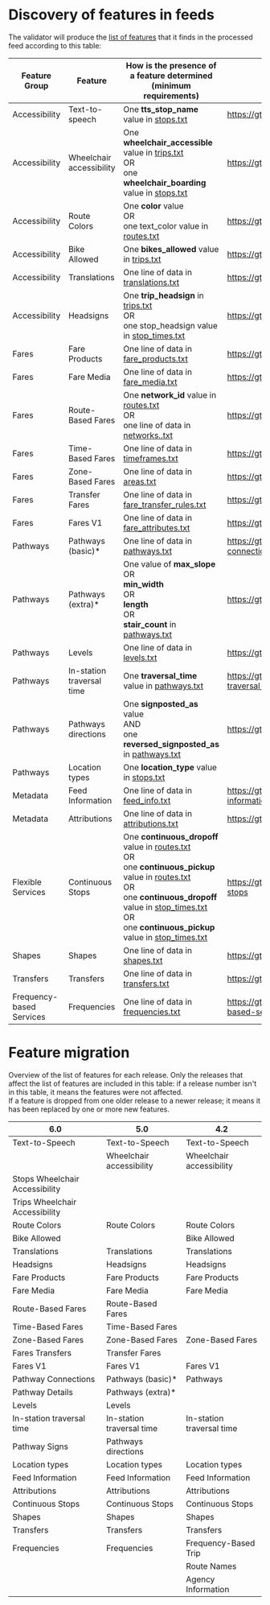 # Discovery of features in feeds

The validator will produce the [list of features](https://gtfs.org/getting_started/features/overview/) that it finds in the processed feed according to this table:

| Feature Group              | Feature                   | How is the presence of a feature determined (minimum requirements)  |   Documentation Link                                                                                                                                                                                                                                                                                                                                                                            |
|--------------------------|---------------------------|---------------------------------------------------------------------------------------------------------------------------------------------------------------------------------------------------------------------------------------------------------------------------------------------------------------------------------------------------------------------------------------------------------------------------------------------------|---|
| Accessibility             | Text-to-speech            | One **tts_stop_name** value in [stops.txt](https://gtfs.org/schedule/reference/#stopstxt)  |   https://gtfs.org/getting_started/features/accessibility/#text-to-speech                                                                                                                                                                                                                                                                                                                                                    |
| Accessibility             | Wheelchair accessibility   | One **wheelchair_accessible** value in [trips.txt](https://gtfs.org/schedule/reference/#tripstxt) <br>OR<br>one **wheelchair_boarding** value in [stops.txt](https://gtfs.org/schedule/reference/#stopstxt) |   https://gtfs.org/getting_started/features/accessibility/                                                                                                                                                                                                                                   |
| Accessibility             | Route Colors              | One **color** value <br>OR<br>one text_color value in [routes.txt](https://gtfs.org/schedule/reference/#routestxt)    |    https://gtfs.org/getting_started/features/base_add-ons/#route-colors                                                                                                                                                                                                                                                                                                                         |
| Accessibility             | Bike Allowed              | One **bikes_allowed** value in [trips.txt](https://gtfs.org/schedule/reference/#tripstxt)  |  https://gtfs.org/getting_started/features/base_add-ons/#bike-allowed                                                                                                                                                                                                                                                                                                                                                     |
| Accessibility             | Translations              | One line of data in [translations.txt](https://gtfs.org/schedule/reference/#translationstxt)  |  https://gtfs.org/getting_started/features/base_add-ons/#translations                                                                                                                                                                                                                                                                                                                                                  |
| Accessibility             | Headsigns                 | One **trip_headsign** in [trips.txt](https://gtfs.org/schedule/reference/#tripstxt)<br>OR<br>one stop_headsign value in [stop_times.txt](https://gtfs.org/schedule/reference/#stop_timestxt)  | https://gtfs.org/getting_started/features/base_add-ons/#headsigns                                                                                                                                                                                                                                                   |
| Fares                    | Fare Products             | One line of data in [fare_products.txt](https://gtfs.org/schedule/reference/#fare_productstxt)  | https://gtfs.org/getting_started/features/fares/#fare-products                                                                                                                                                                                                                                                                                                                                                  |
| Fares                    | Fare Media                | One line of data in [fare_media.txt](https://gtfs.org/schedule/reference/#fare_mediatxt) |  https://gtfs.org/getting_started/features/fares/#fare-media                                                                                                                                                                                                                                                                                                                                                       |
| Fares                    | Route-Based Fares         | One **network_id** value in [routes.txt](https://gtfs.org/schedule/reference/#routestxt)<br/>OR<br/>one line of data in [networks..txt](https://gtfs.org/schedule/reference/#networkstxt)   |    https://gtfs.org/getting_started/features/fares/#route-based-fares                                                                                                                                                                                                                                                  |
| Fares                    | Time-Based Fares          | One line of data in [timeframes.txt](https://gtfs.org/schedule/reference/#timeframestxt)   | https://gtfs.org/getting_started/features/fares/#time-based-fares                                                                                                                                                                                                                                                                                                                                                       |
| Fares                    | Zone-Based Fares          | One line of data in [areas.txt](https://gtfs.org/schedule/reference/#areastxt)   |     https://gtfs.org/getting_started/features/fares/#zone-based-fares                                                                                                                                                                                                                                                                                                                                                            |
| Fares                    | Transfer Fares            | One line of data in [fare_transfer_rules.txt](https://gtfs.org/schedule/reference/#fare_transfer_rulestxt)    |    https://gtfs.org/getting_started/features/fares/#fares-transfers                                                                                                                                                                                                                                                                                                                                |
| Fares                    | Fares V1                  | One line of data in [fare_attributes.txt](https://gtfs.org/schedule/reference/#fare_attributestxt)   |   https://gtfs.org/getting_started/features/fares/#fares-v1                                                                                                                                                                                                                                                                                                                                           |
| Pathways                 | Pathways (basic)*         | One line of data in [pathways.txt](https://gtfs.org/schedule/reference/#pathwaystxt)     |  https://gtfs.org/getting_started/features/pathways/#pathway-connections                                                                                                                                                                                                                                                                                                                                                       |
| Pathways                 | Pathways (extra)*         | One value of **max_slope**<br/>OR<br/>**min_width** <br/>OR<br/>**length** <br/>OR<br/>**stair_count** in [pathways.txt](https://gtfs.org/schedule/reference/#pathwaystxt) | https://gtfs.org/getting_started/features/pathways/#pathway-details                                                                                                                                                                                                                                                                      |
| Pathways                 | Levels                    | One line of data in [levels.txt](https://gtfs.org/schedule/reference/#levelstxt)     |   https://gtfs.org/getting_started/features/pathways/#levels                                                                                                                                                                                                                                                                                                                                                          |
| Pathways                 | In-station traversal time | One **traversal_time** value in [pathways.txt](https://gtfs.org/schedule/reference/#pathwaystxt)   |   https://gtfs.org/getting_started/features/pathways/#in-station-traversal-time                                                                                                                                                                                                                                                                                                                                            |
| Pathways                 | Pathways directions       | One **signposted_as** value<br/>AND<br/>one **reversed_signposted_as** in [pathways.txt](https://gtfs.org/schedule/reference/#pathwaystxt) |       https://gtfs.org/getting_started/features/pathways/#pathway-signs                                                                                                                                                                                                                                                                                                |
| Pathways                 | Location types            | One **location_type** value in [stops.txt](https://gtfs.org/schedule/reference/#stopstxt)    |                                                                                                                                                                                                                                                                                                                                                     |
| Metadata                 | Feed Information          | One line of data in [feed_info.txt](https://gtfs.org/schedule/reference/#feed_infotxt)  |  https://gtfs.org/getting_started/features/base_add-ons/#feed-information                                                                                                                                                                                                                                                                                                                                                        |
| Metadata                 | Attributions              | One line of data in [attributions.txt](https://gtfs.org/schedule/reference/#attributionstxt) |   https://gtfs.org/getting_started/features/base_add-ons/#attributions                                                                                                                                                                                                                                                                                                                                                  |
| Flexible Services        | Continuous Stops          | One **continuous_dropoff** value in [routes.txt](https://gtfs.org/schedule/reference/#routestxt)<br/>OR<br/>one **continuous_pickup** value in [routes.txt](https://gtfs.org/schedule/reference/#routestxt)<br/>OR<br/>one **continuous_dropoff** value in [stop_times.txt](https://gtfs.org/schedule/reference/#stop_timestxt)<br/>OR<br/>one **continuous_pickup** value in [stop_times.txt](https://gtfs.org/schedule/reference/#stop_timestxt) |https://gtfs.org/getting_started/features/flexible_services/#continuous-stops
| Shapes                   | Shapes                    | One line of data in [shapes.txt](https://gtfs.org/schedule/reference/#shapestxt)      |   https://gtfs.org/getting_started/features/base_add-ons/#shapes                                                                                                                                                                                                                                                                                                                                                         |
| Transfers                | Transfers                 | One line of data in [transfers.txt](https://gtfs.org/schedule/reference/#transferstxt)     | https://gtfs.org/getting_started/features/base_add-ons/#transfers                                                                                                                                                                                                                                                                                                                                                      |
| Frequency-based Services | Frequencies               | One line of data in [frequencies.txt](https://gtfs.org/schedule/reference/#frequenciestxt)    | https://gtfs.org/getting_started/features/base_add-ons/#frequency-based-service                                                                                                                                                                                                                                                                                                                                                    |

# Feature migration

Overview of the list of features for each release. Only the releases that affect the list of features are included in this table: if a release number isn't in this table, it means the features were not affected.  
If a feature is dropped from one older release to a newer release; it means it has been replaced by one or more new features.


| 6.0 | 5.0 | 4.2 | 
|-----|-----|-----|
|Text-to-Speech|Text-to-Speech|Text-to-Speech|
||Wheelchair accessibility|Wheelchair accessibility|
|Stops Wheelchair Accessibility||
|Trips Wheelchair Accessibility||
|Route Colors|Route Colors|Route Colors|
|Bike Allowed||Bike Allowed|Bike Allowed|
|Translations|Translations|Translations|
|Headsigns|Headsigns|Headsigns|
|Fare Products|Fare Products|Fare Products|
|Fare Media|Fare Media|Fare Media|
|Route-Based Fares|Route-Based Fares||
|Time-Based Fares|Time-Based Fares||
|Zone-Based Fares|Zone-Based Fares|Zone-Based Fares|
|Fares Transfers|Transfer Fares||
|Fares V1|Fares V1|Fares V1|
|Pathway Connections|Pathways (basic)* |Pathways|
|Pathway Details|Pathways (extra)* ||
|Levels|Levels||
|In-station traversal time|In-station traversal time|In-station traversal time|
|Pathway Signs|Pathways directions||
|Location types|Location types|Location types|
|Feed Information|Feed Information|Feed Information|
|Attributions|Attributions|Attributions|
|Continuous Stops|Continuous Stops|Continuous Stops|
|Shapes|Shapes|Shapes|
|Transfers|Transfers|Transfers|
|Frequencies|Frequencies|Frequency-Based Trip|
|||Route Names|
|||Agency Information|

